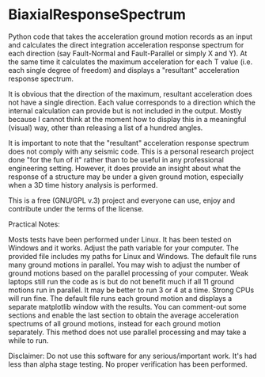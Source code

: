 # BiaxialResponseSpectrum

Python code that takes the acceleration ground motion records as an input and calculates the direct integration acceleration response spectrum for each direction (say Fault-Normal and Fault-Parallel or simply X and Y). At the same time it calculates the maximum acceleration for each T value (i.e. each single degree of freedom) and displays a "resultant" acceleration response spectrum.

It is obvious that the direction of the maximum, resultant acceleration does not have a single direction. Each value corresponds to a direction which the internal calculation can provide but is not included in the output. Mostly because I cannot think at the moment how to display this in a meaningful (visual) way, other than releasing a list of a hundred angles.  

It is important to note that the "resultant" acceleration response spectrum does not comply with any seismic code. This is a personal research project done "for the fun of it" rather than to be useful in any professional engineering setting. However, it does provide an insight about what the response of a structure may be under a given ground motion, especially when a 3D time history analysis is performed. 

This is a free (GNU/GPL v.3) project and everyone can use, enjoy and contribute under the terms of the license. 

Practical Notes: 

Mosts tests have been performed under Linux. 
It has been tested on Windows and it works.
Adjust the path variable for your computer. The provided file includes my paths for Linux and Windows. 
The default file runs many ground motions in parallel. You may wish to adjust the number of ground motions based on the parallel processing of your computer. Weak laptops still run the code as is but do not benefit much if all 11 ground motions run in parallel. It may be better to run 3 or 4 at a time. Strong CPUs will run fine. 
The default file runs each ground motion and displays a separate matplotlib window with the results. You can comment-out some sections and enable the last section to obtain the average acceleration spectrums of all ground motions, instead for each ground motion separately. This method does not use parallel processing and may take a while to run. 

Disclaimer: Do not use this software for any serious/important work. It's had less than alpha stage testing. No proper verification has been performed.
